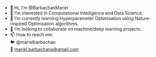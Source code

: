 - 👋 Hi, I’m @BarbachanMariel
- 👀 I’m interested in Computational Intelligence and Data Science.
- 🌱 I’m currently learning Hyperparameter Optimisation using Nature-inspired Optimisation algorithms.
- 💞️ I’m looking to collaborate on machine/deep learning projects.
- 📫 How to reach me: 
  <br>  :bird: @marielbarbachan
  <br>  :email: mariel.barbachans@gmail.com

<!---
BarbachanMariel/BarbachanMariel is a ✨ special ✨ repository because its `README.md` (this file) appears on your GitHub profile.
You can click the Preview link to take a look at your changes.
--->
